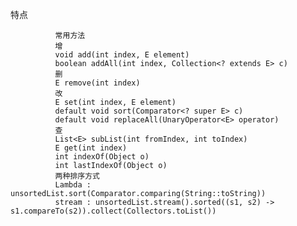 特点
			  
			  常用方法
			  增
			  void add(int index, E element)
			  boolean addAll(int index, Collection<? extends E> c)
			  删
			  E remove(int index)
			  改
			  E set(int index, E element)
			  default void sort(Comparator<? super E> c)
			  default void replaceAll(UnaryOperator<E> operator)
			  查
			  List<E> subList(int fromIndex, int toIndex)
			  E get(int index)
			  int indexOf(Object o)
			  int lastIndexOf(Object o)
			  两种排序方式
			  Lambda : unsortedList.sort(Comparator.comparing(String::toString))
			  stream : unsortedList.stream().sorted((s1, s2) -> 	s1.compareTo(s2)).collect(Collectors.toList())
